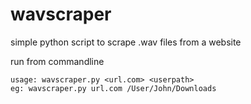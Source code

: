 # wavscraper
simple python script to scrape .wav files from a website

run from commandline

```
usage: wavscraper.py <url.com> <userpath> 
eg: wavscraper.py url.com /User/John/Downloads
```
